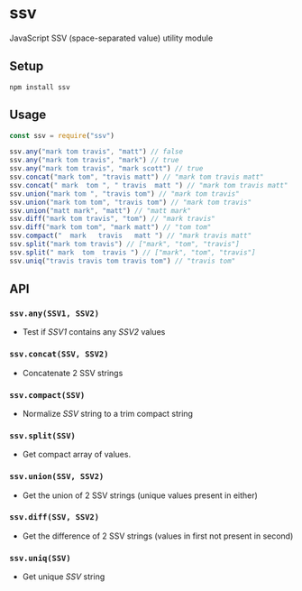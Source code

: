 # ssv
JavaScript SSV (space-separated value) utility module

## Setup

```
npm install ssv
```

## Usage

```js
const ssv = require("ssv")

ssv.any("mark tom travis", "matt") // false
ssv.any("mark tom travis", "mark") // true
ssv.any("mark tom travis", "mark scott") // true
ssv.concat("mark tom", "travis matt") // "mark tom travis matt"
ssv.concat(" mark  tom ", " travis  matt ") // "mark tom travis matt"
ssv.union("mark tom ", "travis tom") // "mark tom travis"
ssv.union("mark tom tom", "travis tom") // "mark tom travis"
ssv.union("matt mark", "matt") // "matt mark"
ssv.diff("mark tom travis", "tom") // "mark travis"
ssv.diff("mark tom tom", "mark matt") // "tom tom"
ssv.compact("  mark   travis   matt ") // "mark travis matt"
ssv.split("mark tom travis") // ["mark", "tom", "travis"]
ssv.split(" mark  tom  travis ") // ["mark", "tom", "travis"]
ssv.uniq("travis travis tom travis tom") // "travis tom"
```

## API

### `ssv.any(SSV1, SSV2)`
- Test if <var>SSV1</var> contains any <var>SSV2</var> values

### `ssv.concat(SSV, SSV2)`
- Concatenate 2 SSV strings

### `ssv.compact(SSV)`
- Normalize <var>SSV</var> string to a trim compact string

### `ssv.split(SSV)`
- Get compact array of values.

### `ssv.union(SSV, SSV2)`
- Get the union of 2 SSV strings (unique values present in either)

### `ssv.diff(SSV, SSV2)`
- Get the difference of 2 SSV strings (values in first not present in second)

### `ssv.uniq(SSV)`
- Get unique <var>SSV</var> string
